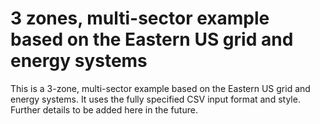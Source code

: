 # 3 zones, multi-sector example based on the Eastern US grid and energy systems

This is a 3-zone, multi-sector example based on the Eastern US grid and energy systems. It uses the fully specified CSV input format and style. Further details to be added here in the future.
